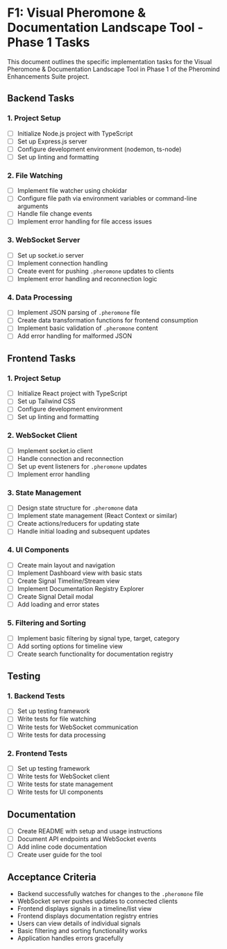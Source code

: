 # F1: Visual Pheromone & Documentation Landscape Tool - Phase 1 Tasks

This document outlines the specific implementation tasks for the Visual Pheromone & Documentation Landscape Tool in Phase 1 of the Pheromind Enhancements Suite project.

## Backend Tasks

### 1. Project Setup
- [ ] Initialize Node.js project with TypeScript
- [ ] Set up Express.js server
- [ ] Configure development environment (nodemon, ts-node)
- [ ] Set up linting and formatting

### 2. File Watching
- [ ] Implement file watcher using chokidar
- [ ] Configure file path via environment variables or command-line arguments
- [ ] Handle file change events
- [ ] Implement error handling for file access issues

### 3. WebSocket Server
- [ ] Set up socket.io server
- [ ] Implement connection handling
- [ ] Create event for pushing `.pheromone` updates to clients
- [ ] Implement error handling and reconnection logic

### 4. Data Processing
- [ ] Implement JSON parsing of `.pheromone` file
- [ ] Create data transformation functions for frontend consumption
- [ ] Implement basic validation of `.pheromone` content
- [ ] Add error handling for malformed JSON

## Frontend Tasks

### 1. Project Setup
- [ ] Initialize React project with TypeScript
- [ ] Set up Tailwind CSS
- [ ] Configure development environment
- [ ] Set up linting and formatting

### 2. WebSocket Client
- [ ] Implement socket.io client
- [ ] Handle connection and reconnection
- [ ] Set up event listeners for `.pheromone` updates
- [ ] Implement error handling

### 3. State Management
- [ ] Design state structure for `.pheromone` data
- [ ] Implement state management (React Context or similar)
- [ ] Create actions/reducers for updating state
- [ ] Handle initial loading and subsequent updates

### 4. UI Components
- [ ] Create main layout and navigation
- [ ] Implement Dashboard view with basic stats
- [ ] Create Signal Timeline/Stream view
- [ ] Implement Documentation Registry Explorer
- [ ] Create Signal Detail modal
- [ ] Add loading and error states

### 5. Filtering and Sorting
- [ ] Implement basic filtering by signal type, target, category
- [ ] Add sorting options for timeline view
- [ ] Create search functionality for documentation registry

## Testing

### 1. Backend Tests
- [ ] Set up testing framework
- [ ] Write tests for file watching
- [ ] Write tests for WebSocket communication
- [ ] Write tests for data processing

### 2. Frontend Tests
- [ ] Set up testing framework
- [ ] Write tests for WebSocket client
- [ ] Write tests for state management
- [ ] Write tests for UI components

## Documentation

- [ ] Create README with setup and usage instructions
- [ ] Document API endpoints and WebSocket events
- [ ] Add inline code documentation
- [ ] Create user guide for the tool

## Acceptance Criteria

- Backend successfully watches for changes to the `.pheromone` file
- WebSocket server pushes updates to connected clients
- Frontend displays signals in a timeline/list view
- Frontend displays documentation registry entries
- Users can view details of individual signals
- Basic filtering and sorting functionality works
- Application handles errors gracefully